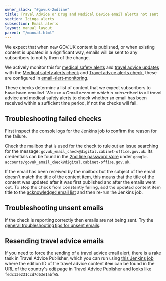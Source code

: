 ```yaml
---
owner_slack: "#govuk-2ndline"
title: Travel Advice or Drug and Medical Device email alerts not sent
section: Icinga alerts
subsection: Email alerts
layout: manual_layout
parent: "/manual.html"
---
```


We expect that when new GOV.UK content is published, or when existing content
is updated in a significant way, emails will be sent to any subscribers to
notify them of the change.

We actively monitor this for [medical safety alerts][] and [travel advice
updates][] with the [Medical safety alerts check][medical safety check] and
[Travel advice alerts check][travel advice check], these are configured in
[email-alert-monitoring][].

These checks determine a list of content that we expect subscribers to have
been emailed. We use a Gmail account which is subscribed to all travel advice
and medical safety alerts to check whether an email has been received within a
sufficient time period, if not the checks will fail.

## Troubleshooting failed checks

First inspect the console logs for the Jenkins job to confirm the reason for the
failure.

Check the mailbox that is used for the check to rule out an issue searching for
the message: `govuk_email_check@digital.cabinet-office.gov.uk`. Its credentials
can be found in the [2nd line password store][] under
`google-accounts/govuk_email_check@digital.cabinet-office.gov.uk`.

If the email has been received by the mailbox but the subject of the email
doesn't match the title of the content item, this means that the title of the
content was updated after it was first published and after the emails went out.
To stop the check from constantly failing, add the updated content item title
to the [acknowledged email list][] and then re-run the Jenkins job.

## Troubleshooting unsent emails

If the check is reporting correctly then emails are not being sent. Try the
[general troubleshooting tips for unsent emails][troubleshooting].

## Resending travel advice emails

If you need to force the sending of a travel advice email alert, there
is a rake task in Travel Advice Publisher, which you can run using
[this Jenkins job][resend travel advice job] where the edition ID of the
travel advice content item can be found in the URL of the country's edit
page in Travel Advice Publisher and looks like `fedc13e231ccd7d63e1abf65`.

[2nd line password store]: https://github.com/alphagov/govuk-secrets/tree/master/pass/2ndline
[acknowledged email list]: https://github.com/alphagov/email-alert-monitoring/blob/master/lib/email_verifier.rb#L6-L14
[medical safety check]: https://deploy.blue.production.govuk.digital/job/medical-safety-email-alert-check/
[medical safety alerts]: https://www.gov.uk/drug-device-alerts
[email-alert-monitoring]: https://github.com/alphagov/email-alert-monitoring
[resend travel advice job]: https://deploy.staging.publishing.service.gov.uk/job/run-rake-task/parambuild/?TARGET_APPLICATION=travel-advice-publisher&MACHINE_CLASS=backend&RAKE_TASK=email_alerts:trigger%5BPUT_EDITION_ID_HERE%5D
[travel advice check]: https://deploy.blue.production.govuk.digital/job/travel-advice-email-alert-check/
[travel advice updates]: https://www.gov.uk/foreign-travel-advice
[troubleshooting]: /manual/email-troubleshooting.html
